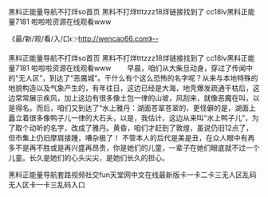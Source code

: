 黑料正能量导航不打烊so首页
黑料不打烊tttzzz18烊链接找到了
cc18lv黑料正能量7181
啦啦啦资源在线观看www


《最/新/观/看/入/口👉http://wencao66.com》--

黑料正能量导航不打烊so首页
黑料不打烊tttzzz18烊链接找到了
cc18lv黑料正能量7181
啦啦啦资源在线观看www
　　早晨，咱们从大柴旦动身，穿过了传闻中的“无人区”，到达了“恶魔城”。干什么有个这么恐怖的名字呢？从来与本地特殊的地貌构造以及气象产生的，有年往日，这边已经是大海，地壳爆发疏通干枯后，这边常常展示疾风，加上这边有很多像土包一律的山坡，风刮来，就像恶魔在叫，以是得名。而后，咱们又到达了“水上雅丹：湖面苍翠苍翠的，更怪僻的是，湖面上矗立着很多像鸭子儿一律的大石头，以是，我估计，这边从来叫“水上鸭子儿”，为了取个动听的名字，改成了雅丹。黄昏，咱们才赶到了敦煌，虽说仍旧12点了，但市集上仍旧摩肩接踵，嘈杂极了！
不管本人的后代是美是丑，在众人眼中有再多不是再不胜或是再兴盛再昂贵，你是她们的儿童，一辈子在她们眼底就不过一个儿童。长久是她们的心头尖尖，是她们长久的担心。





黑料正能量导航套路视频社交fun天堂网中文在线最新版卡一卡二卡三无人区乱码无人区卡一卡三乱码入口

